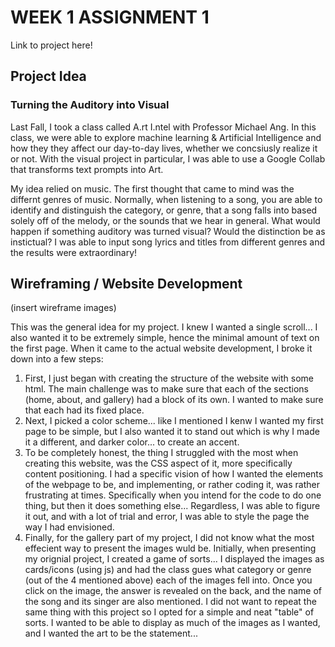 # WEEK 1 ASSIGNMENT 1

Link to project here!

## Project Idea

### Turning the Auditory into Visual

Last Fall, I took a class called A.rt I.ntel with Professor Michael Ang. In this class, we were able to explore machine learning & Artificial Intelligence and how they they affect our day-to-day lives, whether we concsiusly realize it or not. With the visual project in particular, I was able to use a Google Collab that transforms text prompts into Art.

My idea relied on music. The first thought that came to mind was the differnt genres of music. Normally, when listening to a song, you are able to identify and distinguish the category, or genre, that a song falls into based solely off of the melody, or the sounds that we hear in general. What would happen if something auditory was turned visual? Would the distinction be as instictual? I was able to input song lyrics and titles from different genres and the results were extraordinary!

## Wireframing / Website Development

(insert wireframe images)

This was the general idea for my project. I knew I wanted a single scroll... I also wanted it to be extremely simple, hence the minimal amount of text on the first page. When it came to the actual website development, I broke it down into a few steps:

1. First, I just began with creating the structure of the website with some html. The main challenge was to make sure that each of the sections (home, about, and gallery) had a block of its own. I wanted to make sure that each had its fixed place.
2. Next, I picked a color scheme... like I mentioned I kenw I wanted my first page to be simple, but I also wanted it to stand out which is why I made it a different, and darker color... to create an accent. 
3. To be completely honest, the thing I struggled with the most when creating this website, was the CSS aspect of it, more specifically content positioning. I had a specific vision of how I wanted the elements of the webpage to be, and implementing, or rather coding it, was rather frustrating at times. Specifically when you intend for the code to do one thing, but then it does something else... Regardless, I was able to figure it out, and with a lot of trial and error, I was able to style the page the way I had envisioned. 
4. Finally, for the gallery part of my project, I did not know what the most effecient way to present the images wuld be. Initially, when presenting my orignial project, I created a game of sorts... I displayed the images as cards/icons (using js) and had the class gues what category or genre (out of the 4 mentioned above) each of the images fell into. Once you click on the image, the answer is revealed on the back, and the name of the song and its singer are also mentioned. I did not want to repeat the same thing with this project so I opted for a simple and neat "table" of sorts. I wanted to be able to display as much of the images as I wanted, and I wanted the art to be the statement... 

